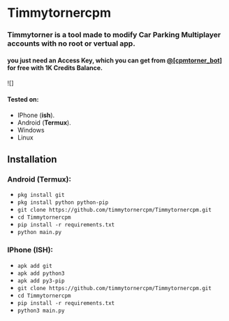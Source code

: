 # Timmytornercpm

<h3>Timmytorner is a tool made to modify Car Parking Multiplayer accounts with no root or vertual app.</h3>
<h4>you just need an Access Key, which you can get from <a href="">@[cpmtorner_bot]</a> for free with 1K Credits Balance.</h4>

![]

#### Tested on:

- IPhone (**ish**).
- Android (**Termux**).
- Windows
- Linux

## Installation

### Android (Termux):

- `pkg install git`
- `pkg install python python-pip`
- `git clone https://github.com/timmytornercpm/Timmytornercpm.git`
- `cd Timmytornercpm`
- `pip install -r requirements.txt`
- `python main.py`

### IPhone (ISH):

- `apk add git`
- `apk add python3`
- `apk add py3-pip`
- `git clone https://github.com/timmytornercpm/Timmytornercpm.git`
- `cd Timmytornercpm`
- `pip install -r requirements.txt`
- `python3 main.py`
